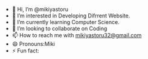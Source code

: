 - 👋 Hi, I’m @mikiyastoru
- 👀 I’m interested in Developing Difrrent Website.
- 🌱 I’m currently learning Computer Science.
- 💞️ I’m looking to collaborate on Coding
- 📫 How to reach me with mikiyastoru32@gmail.com
- 😄 Pronouns:Miki
- ⚡ Fun fact:

<!---
mikiyastoru/mikiyastoru is a ✨ special ✨ repository because its `README.md` (this file) appears on your GitHub profile.
You can click the Preview link to take a look at your changes.
--->
